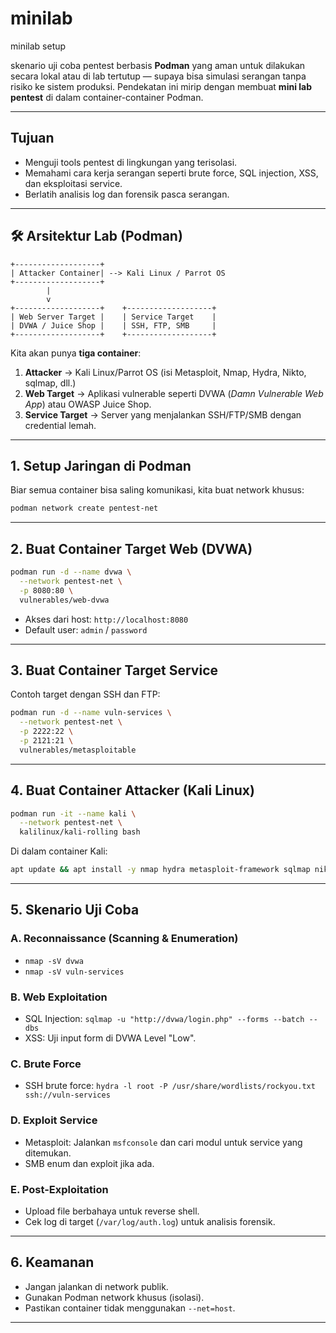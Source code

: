 # minilab
minilab setup

skenario uji coba pentest berbasis **Podman** yang aman untuk dilakukan secara lokal atau di lab tertutup — supaya bisa simulasi serangan tanpa risiko ke sistem produksi.
Pendekatan ini mirip dengan membuat **mini lab pentest** di dalam container-container Podman.

---

## **Tujuan**

* Menguji tools pentest di lingkungan yang terisolasi.
* Memahami cara kerja serangan seperti brute force, SQL injection, XSS, dan eksploitasi service.
* Berlatih analisis log dan forensik pasca serangan.

---

## **🛠 Arsitektur Lab (Podman)**

```
+-------------------+
| Attacker Container| --> Kali Linux / Parrot OS
+-------------------+
        |
        v
+-------------------+    +-------------------+
| Web Server Target |    | Service Target    |
| DVWA / Juice Shop |    | SSH, FTP, SMB     |
+-------------------+    +-------------------+
```

Kita akan punya **tiga container**:

1. **Attacker** → Kali Linux/Parrot OS (isi Metasploit, Nmap, Hydra, Nikto, sqlmap, dll.)
2. **Web Target** → Aplikasi vulnerable seperti DVWA (*Damn Vulnerable Web App*) atau OWASP Juice Shop.
3. **Service Target** → Server yang menjalankan SSH/FTP/SMB dengan credential lemah.

---

## **1. Setup Jaringan di Podman**

Biar semua container bisa saling komunikasi, kita buat network khusus:

```bash
podman network create pentest-net
```

---

## **2. Buat Container Target Web (DVWA)**

```bash
podman run -d --name dvwa \
  --network pentest-net \
  -p 8080:80 \
  vulnerables/web-dvwa
```

* Akses dari host: `http://localhost:8080`
* Default user: `admin` / `password`

---

## **3. Buat Container Target Service**

Contoh target dengan SSH dan FTP:

```bash
podman run -d --name vuln-services \
  --network pentest-net \
  -p 2222:22 \
  -p 2121:21 \
  vulnerables/metasploitable
```

---

## **4. Buat Container Attacker (Kali Linux)**

```bash
podman run -it --name kali \
  --network pentest-net \
  kalilinux/kali-rolling bash
```

Di dalam container Kali:

```bash
apt update && apt install -y nmap hydra metasploit-framework sqlmap nikto
```

---

## **5. Skenario Uji Coba**

### **A. Reconnaissance (Scanning & Enumeration)**

* `nmap -sV dvwa`
* `nmap -sV vuln-services`

### **B. Web Exploitation**

* SQL Injection:
  `sqlmap -u "http://dvwa/login.php" --forms --batch --dbs`
* XSS:
  Uji input form di DVWA Level "Low".

### **C. Brute Force**

* SSH brute force:
  `hydra -l root -P /usr/share/wordlists/rockyou.txt ssh://vuln-services`

### **D. Exploit Service**

* Metasploit:
  Jalankan `msfconsole` dan cari modul untuk service yang ditemukan.
* SMB enum dan exploit jika ada.

### **E. Post-Exploitation**

* Upload file berbahaya untuk reverse shell.
* Cek log di target (`/var/log/auth.log`) untuk analisis forensik.

---

## **6. Keamanan**

* Jangan jalankan di network publik.
* Gunakan Podman network khusus (isolasi).
* Pastikan container tidak menggunakan `--net=host`.

---

